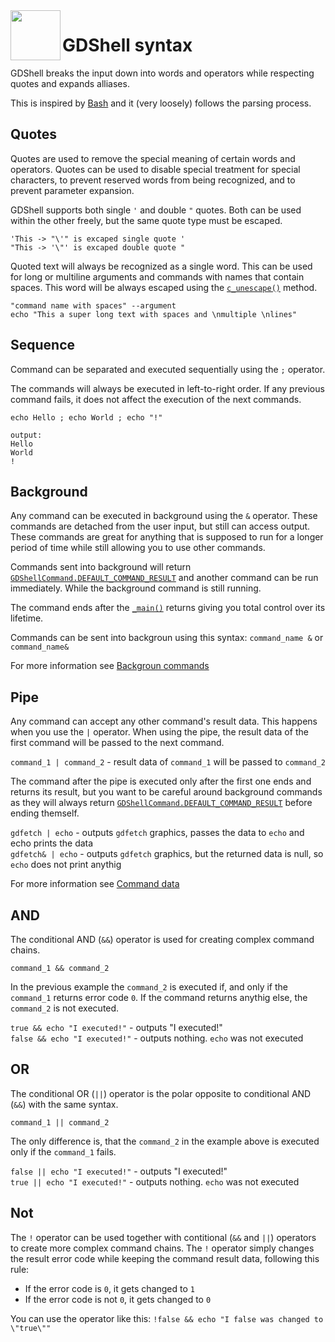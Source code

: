 <a href="https://github.com/Kubulambula/Godot-GDShell">
  <img src="https://github.com/Kubulambula/Godot-GDShell/blob/main/addons/gdshell/docs/assets/logo.png" align="left" width="80" height="80">
</a>

# GDShell syntax

GDShell breaks the input down into words and operators while respecting quotes and expands alliases.

This is inspired by [Bash](https://www.gnu.org/software/bash/) and it (very loosely) follows the parsing process.


## Quotes

Quotes are used to remove the special meaning of certain words and operators. Quotes can be used to disable special treatment for special characters, to prevent reserved words from being recognized, and to prevent parameter expansion.

GDShell supports both single `'` and double `"` quotes. Both can be used within the other freely, but the same quote type must be escaped.

```'This -> "\'" is excaped single quote '```<br>
```"This -> '\"' is excaped double quote "```

Quoted text will always be recognized as a single word. This can be used for long or multiline arguments and commands with names that contain spaces.
This word will be always escaped using the [`c_unescape()`](https://docs.godotengine.org/en/latest/classes/class_string.html#class-string-method-c-unescape) method.

```"command name with spaces" --argument```<br>
```echo "This a super long text with spaces and \nmultiple \nlines"```


## Sequence

Command can be separated and executed sequentially using the `;` operator.

The commands will always be executed in left-to-right order. If any previous command fails, it does not affect the execution of the next commands.

```
echo Hello ; echo World ; echo "!"

output:
Hello
World
!
```

## Background

Any command can be executed in background using the `&` operator. These commands are detached from the user input, but still can access output.
These commands are great for anything that is supposed to run for a longer period of time while still allowing you to use other commands.

Commands sent into background will return [`GDShellCommand.DEFAULT_COMMAND_RESULT`](https://github.com/Kubulambula/Godot-GDShell/blob/main/addons/gdshell/docs/en/references/gdshell_command.md#dictionary-default_command_result) and another command can be run immediately. While the background command is still running.

The command ends after the [`_main()`](https://github.com/Kubulambula/Godot-GDShell/blob/main/addons/gdshell/docs/en/references/gdshell_command.md#_main) returns giving you total control over its lifetime.

Commands can be sent into backgroun using this syntax: `command_name &` or `command_name&`

For more information see [Backgroun commands](https://github.com/Kubulambula/Godot-GDShell/blob/main/addons/gdshell/docs/en/tutorials/commands.md#background-commands)


## Pipe

Any command can accept any other command's result data. This happens when you use the `|` operator. When using the pipe, the result data of the first command will be passed to the next command.

`command_1 | command_2` - result data of `command_1` will be passed to `command_2`

The command after the pipe is executed only after the first one ends and returns its result, but you want to be careful around background commands as they will always return [`GDShellCommand.DEFAULT_COMMAND_RESULT`](https://github.com/Kubulambula/Godot-GDShell/blob/main/addons/gdshell/docs/en/references/gdshell_command.md#dictionary-default_command_result) before ending themself.

`gdfetch | echo` - outputs `gdfetch` graphics, passes the data to `echo` and echo prints the data<br>
`gdfetch& | echo` - outputs `gdfetch` graphics, but the returned data is null, so `echo` does not print anythig

For more information see [Command data](https://github.com/Kubulambula/Godot-GDShell/blob/main/addons/gdshell/docs/en/tutorials/commands.md#command-data)


## AND

The conditional AND (`&&`) operator is used for creating complex command chains.

`command_1 && command_2`

In the previous example the `command_2` is executed if, and only if the `command_1` returns error code `0`.
If the command returns anythig else, the `command_2` is not executed.

`true && echo "I executed!"` - outputs "I executed!"<br>
`false && echo "I executed!"` - outputs nothing. `echo` was not executed


## OR

The conditional OR (`||`) operator is the polar opposite to conditional AND (`&&`) with the same syntax.

`command_1 || command_2`

The only difference is, that the `command_2` in the example above is executed only if the `command_1` fails.

`false || echo "I executed!"` - outputs "I executed!"<br>
`true || echo "I executed!"` - outputs nothing. `echo` was not executed


## Not

The `!` operator can be used together with contitional (`&&` and `||`) operators to create more complex command chains.
The `!` operator simply changes the result error code while keeping the command result data, following this rule:
- If the error code is `0`, it gets changed to `1`
- If the error code is not `0`, it gets changed to `0`

You can use the operator like this: `!false && echo "I false was changed to \"true\""`
